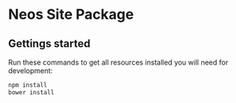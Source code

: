 # Neos Site Package

## Gettings started

Run these commands to get all resources installed you will need for development:

```bash
npm install
bower install
```
